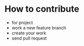 # How to contribute

- for project
- work  a new feature branch
- create your work
- send pull request
